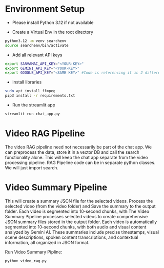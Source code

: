 # Environment Setup

 - Please install Python 3.12 if not available

 - Create a Virtual Env in the root directory
 ```bash
 python3.12 -m venv searchenv
 source searchenv/bin/activate
 ```

- Add all relevant API keys
```bash
export SARVAMAI_API_KEY="<YOUR-KEY>"
export GEMINI_API_KEY="<YOUR-KEY>"
export GOOGLE_API_KEY="<SAME KEY>" #Code is referencing it in 2 different ways. Will fix
```
 - Install libraries
 ```bash
 sudo apt install ffmpeg
 pip3 install -r requirements.txt
 ```

 - Run the streamlit app
 ```bash
 streamlit run chat_app.py
 ```

 # Video RAG Pipeline
 The video RAG pipeline need not necessarily be part of the chat app. We can preprocess the data, store it in a vector DB and call the search functionality alone. This will keep the chat app separate from the video processing pipeline. RAG Pipeline code can be in separate python classes. We will just import search.

 # Video Summary Pipeline
 This will create a summary JSON file for the selected videos. Process the selected video (from the video folder) and Save the summary to the output folder. Each video is segmented into 10-second chunks, with The Video Summary Pipeline processes selected videos to create comprehensive JSON summary files stored in the output folder. Each video is automatically segmented into 10-second chunks, with both audio and visual content analyzed by Gemini AI. These summaries include precise timestamps, visual scene descriptions, spoken content transcriptions, and contextual information, all organized in  JSON format.

 Run Video Summary Pipline:
  ```bash
 python video_rag.py 
 ```     